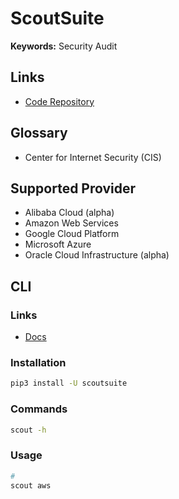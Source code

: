 # ScoutSuite

**Keywords:** Security Audit

## Links

- [Code Repository](https://github.com/nccgroup/ScoutSuite)

## Glossary

- Center for Internet Security (CIS)

## Supported Provider

- Alibaba Cloud (alpha)
- Amazon Web Services
- Google Cloud Platform
- Microsoft Azure
- Oracle Cloud Infrastructure (alpha)

## CLI

### Links

- [Docs](https://github.com/nccgroup/ScoutSuite/wiki/Setup)

### Installation

```sh
pip3 install -U scoutsuite
```

### Commands

```sh
scout -h
```

### Usage

```sh
#
scout aws
```
